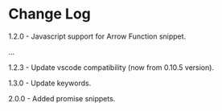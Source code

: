 # Change Log

1.2.0 - Javascript support for Arrow Function snippet.

...

1.2.3 - Update vscode compatibility (now from 0.10.5 version).

1.3.0 - Update keywords.

2.0.0 - Added promise snippets.